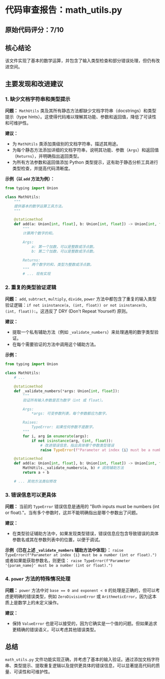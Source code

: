 # 代码审查报告：math_utils.py

## 原始代码评分：7/10

## 核心结论
该文件实现了基本的数学运算，并包含了输入类型检查和部分错误处理，但仍有改进空间。

## 主要发现和改进建议

### 1. 缺少文档字符串和类型提示
**问题：** `MathUtils` 类及其所有静态方法都缺少文档字符串（docstrings）和类型提示（type hints）。这使得代码难以理解其功能、参数和返回值，降低了可读性和可维护性。

**建议：**
- 为 `MathUtils` 类添加类级别的文档字符串，描述其用途。
- 为每个静态方法添加详细的文档字符串，说明其功能、参数（`Args`）和返回值（`Returns`），并明确指出返回类型。
- 为所有方法参数和返回值添加 Python 类型提示，这有助于静态分析工具进行类型检查，并提高代码清晰度。

**示例（以 `add` 方法为例）：**
```python
from typing import Union

class MathUtils:
    """
    提供基本的数学运算工具方法。
    """

    @staticmethod
    def add(a: Union[int, float], b: Union[int, float]) -> Union[int, float]:
        """
        计算两个数字的和。

        Args:
            a: 第一个加数，可以是整数或浮点数。
            b: 第二个加数，可以是整数或浮点数。

        Returns:
            两个数字的和，类型为整数或浮点数。
        """
        # ... 现有实现
```

### 2. 重复的类型验证逻辑
**问题：** `add`, `subtract`, `multiply`, `divide`, `power` 方法中都包含了重复的输入类型验证逻辑：`if not isinstance(a, (int, float)) or not isinstance(b, (int, float)):`。这违反了 DRY (Don't Repeat Yourself) 原则。

**建议：**
- 提取一个私有辅助方法（例如 `_validate_numbers`）来处理通用的数字类型验证。
- 在每个需要验证的方法中调用这个辅助方法。

**示例：**
```python
from typing import Union

class MathUtils:
    # ...

    @staticmethod
    def _validate_numbers(*args: Union[int, float]):
        """
        验证所有输入参数是否为数字（int 或 float）。

        Args:
            *args: 可变参数列表，每个参数都应为数字。

        Raises:
            TypeError: 如果任何参数不是数字。
        """
        for i, arg in enumerate(args):
            if not isinstance(arg, (int, float)):
                # 改进错误信息，指出具体哪个参数类型错误
                raise TypeError(f"Parameter at index {i} must be a number (int or float).")

    @staticmethod
    def add(a: Union[int, float], b: Union[int, float]) -> Union[int, float]:
        MathUtils._validate_numbers(a, b) # 调用辅助方法
        return a + b

    # ... 其他方法类似修改
```

### 3. 错误信息可以更具体
**问题：** 当前的 `TypeError` 错误信息是通用的 "Both inputs must be numbers (int or float)."。当有多个参数时，这并不能明确指出是哪个参数出了问题。

**建议：**
- 在类型验证辅助方法中，如果发现类型错误，错误信息应包含导致错误的具体参数名或其在参数列表中的位置，以便于调试。

**示例（已在上述 `_validate_numbers` 辅助方法中体现）：**
`raise TypeError(f"Parameter at index {i} must be a number (int or float).")`
或者如果能获取参数名，则更佳：
`raise TypeError(f"Parameter '{param_name}' must be a number (int or float).")`

### 4. `power` 方法的特殊情况处理
**问题：** `power` 方法中对 `base == 0 and exponent < 0` 的处理是正确的，但可以考虑更明确的错误类型，例如 `ZeroDivisionError` 或 `ArithmeticError`，因为这本质上是数学上的未定义操作。

**建议：**
- 保持 `ValueError` 也是可以接受的，因为它确实是一个值的问题。但如果追求更精确的错误语义，可以考虑其他错误类型。

## 总结
`math_utils.py` 文件功能实现正确，并考虑了基本的输入验证。通过添加文档字符串、类型提示、提取重复逻辑以及提供更具体的错误信息，可以显著提高代码的质量、可读性和可维护性。
